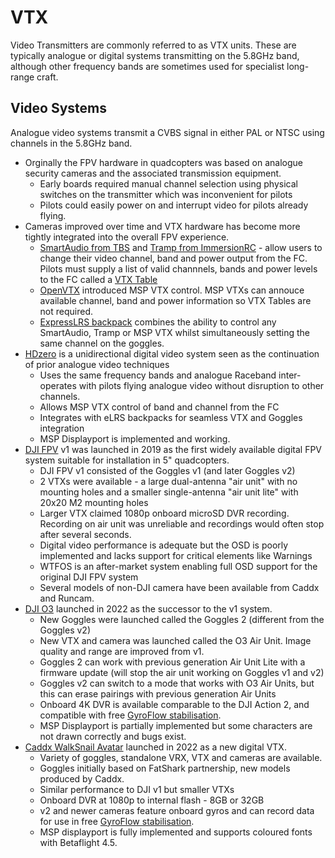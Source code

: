 # VTX

Video Transmitters are commonly referred to as VTX units. These are typically analogue or digital systems transmitting on the 5.8GHz band, although other frequency bands are sometimes used for specialist long-range craft.

## Video Systems

Analogue video systems transmit a CVBS signal in either PAL or NTSC using channels in the 5.8GHz band.

- Orginally the FPV hardware in quadcopters was based on analogue security cameras and the associated transmission equipment.
  - Early boards required manual channel selection using physical switches on the transmitter which was inconvenient for pilots
  - Pilots could easily power on and interrupt video for pilots already flying.
- Cameras improved over time and VTX hardware has become more tightly integrated into the overall FPV experience.
  - [SmartAudio from TBS](/docs/wiki/guides/current/Smart-Audio) and [Tramp from ImmersionRC](/docs/wiki/guides/current/IRC-Tramp) - allow users to change their video channel, band and power output from the FC. Pilots must supply a list of valid channnels, bands and power levels to the FC called a [VTX Table](/docs/wiki/guides/current/VTX-Tables)
  - [OpenVTX](https://github.com/OpenVTx/OpenVTx) introduced MSP VTX control. MSP VTXs can annouce available channel, band and power information so VTX Tables are not required.
  - [ExpressLRS backpack](https://github.com/ExpressLRS/Backpack/wiki) combines the ability to control any SmartAudio, Tramp or MSP VTX whilst simultaneously setting the same channel on the goggles.
- [HDzero](https://www.hd-zero.com/) is a unidirectional digital video system seen as the continuation of prior analogue video techniques
  - Uses the same frequency bands and analogue Raceband inter-operates with pilots flying analogue video without disruption to other channels.
  - Allows MSP VTX control of band and channel from the FC
  - Integrates with eLRS backpacks for seamless VTX and Goggles integration
  - MSP Displayport is implemented and working.
- [DJI FPV](https://www.dji.com/fpv) v1 was launched in 2019 as the first widely available digital FPV system suitable for installation in 5" quadcopters.
  - DJI FPV v1 consisted of the Goggles v1 (and later Goggles v2)
  - 2 VTXs were available - a large dual-antenna "air unit" with no mounting holes and a smaller single-antenna "air unit lite" with 20x20 M2 mounting holes
  - Larger VTX claimed 1080p onboard microSD DVR recording. Recording on air unit was unreliable and recordings would often stop after several seconds.
  - Digital video performance is adequate but the OSD is poorly implemented and lacks support for critical elements like Warnings
  - WTFOS is an after-market system enabling full OSD support for the original DJI FPV system
  - Several models of non-DJI camera have been available from Caddx and Runcam.
- [DJI O3](https://www.dji.com/newsroom/news/dji-launches-o3-air-unit) launched in 2022 as the successor to the v1 system.
  - New Goggles were launched called the Goggles 2 (different from the Goggles v2)
  - New VTX and camera was launched called the O3 Air Unit. Image quality and range are improved from v1.
  - Goggles 2 can work with previous generation Air Unit Lite with a firmware update (will stop the air unit working on Goggles v1 and v2)
  - Goggles v2 can switch to a mode that works with O3 Air Units, but this can erase pairings with previous generation Air Units
  - Onboard 4K DVR is available comparable to the DJI Action 2, and compatible with free [GyroFlow stabilisation](https://gyroflow.xyz/).
  - MSP Displayport is partially implemented but some characters are not drawn correctly and bugs exist.
- [Caddx WalkSnail Avatar](https://caddxfpv.com/collections/walksnail-avatar-system) launched in 2022 as a new digital VTX.
  - Variety of goggles, standalone VRX, VTX and cameras are available.
  - Goggles initially based on FatShark partnership, new models produced by Caddx.
  - Similar performance to DJI v1 but smaller VTXs
  - Onboard DVR at 1080p to internal flash - 8GB or 32GB
  - v2 and newer cameras feature onboard gyros and can record data for use in free [GyroFlow stabilisation](https://gyroflow.xyz/).
  - MSP displayport is fully implemented and supports coloured fonts with Betaflight 4.5.
